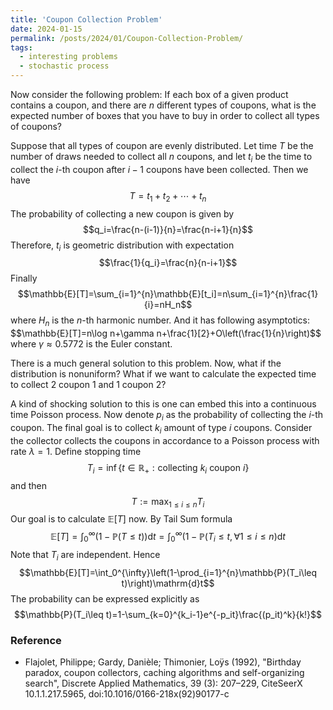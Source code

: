 ```yaml
---
title: 'Coupon Collection Problem'
date: 2024-01-15
permalink: /posts/2024/01/Coupon-Collection-Problem/
tags:
  - interesting problems
  - stochastic process
---
```


Now consider the following problem: If each box of a given product contains a coupon, and there are $n$ different types of coupons, what is the expected number of boxes that you have to buy in order to collect all types of coupons?

Suppose that all types of coupon are evenly distributed. Let time $T$ be the number of draws needed to collect all $n$ coupons, and let $t_i$ be the time to collect the $i$-th coupon after $i-1$ coupons have been collected. Then we have
$$T=t_1+t_2+\cdots+t_n$$
The probability of collecting a new coupon is given by
$$q_i=\frac{n-(i-1)}{n}=\frac{n-i+1}{n}$$
Therefore, $t_i$ is geometric distribution with expectation 
$$\frac{1}{q_i}=\frac{n}{n-i+1}$$
Finally
$$\mathbb{E}[T]=\sum_{i=1}^{n}\mathbb{E}[t_i]=n\sum_{i=1}^{n}\frac{1}{i}=nH_n$$
where $H_n$ is the $n$-th harmonic number. And it has following asymptotics:
$$\mathbb{E}[T]=n\log n+\gamma n+\frac{1}[2}+O\left(\frac{1}{n}\right)$$
where $\gamma\approx0.5772$ is the Euler constant.

There is a much general solution to this problem. Now, what if the distribution is nonuniform? What if we want to calculate the expected time to collect 2 coupon 1 and 1 coupon 2?

A kind of shocking solution to this is one can embed this into a continuous time Poisson process. Now denote $p_i$ as the probability of collecting the $i$-th coupon. The final goal is to collect $k_i$ amount of type $i$ coupons. Consider the collector collects the coupons in accordance to a Poisson process with rate $\lambda=1$. Define stopping time
$$T_i=\inf\{t\in\mathbb{R}_+: \text{collecting }k_i\text{ coupon }i\}$$
and then
$$T:=\max_{1\leq i\leq n}T_i$$
Our goal is to calculate $\mathbb{E}[T]$ now. By Tail Sum formula
$$\mathbb{E}[T]=\int_0^{\infty}(1-\mathbb{P}(T\leq t))\mathrm{d}t=\int_0^{\infty}(1-\mathbb{P}(T_i\leq t,\forall 1\leq i\leq n)\mathrm{d}t$$
Note that $T_i$ are independent. Hence
$$\mathbb{E}[T]=\int_0^{\infty}\left(1-\prod_{i=1}^{n}\mathbb{P}(T_i\leq t)\right)\mathrm{d}t$$
The probability can be expressed explicitly as
$$\mathbb{P}(T_i\leq t)=1-\sum_{k=0}^{k_i-1}e^{-p_it}\frac{(p_it)^k}{k!}$$



### Reference
+ Flajolet, Philippe; Gardy, Danièle; Thimonier, Loÿs (1992), "Birthday paradox, coupon collectors, caching algorithms and self-organizing search", Discrete Applied Mathematics, 39 (3): 207–229, CiteSeerX 10.1.1.217.5965, doi:10.1016/0166-218x(92)90177-c